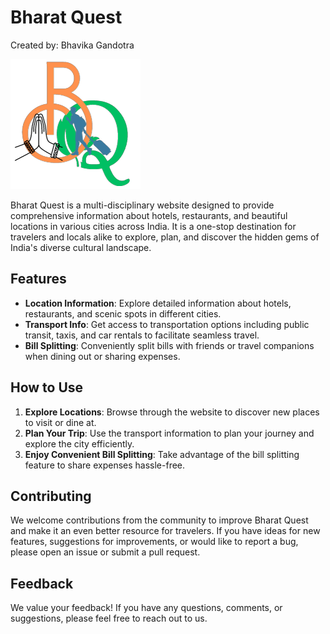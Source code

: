 # Bharat Quest

Created by: Bhavika Gandotra

![Bharat Quest Logo](https://github.com/bhavikagandotra/Bharat-Quest/blob/main/logo.png)

Bharat Quest is a multi-disciplinary website designed to provide comprehensive information about hotels, restaurants, and beautiful locations in various cities across India. It is a one-stop destination for travelers and locals alike to explore, plan, and discover the hidden gems of India's diverse cultural landscape.

## Features

- **Location Information**: Explore detailed information about hotels, restaurants, and scenic spots in different cities.
- **Transport Info**: Get access to transportation options including public transit, taxis, and car rentals to facilitate seamless travel.
- **Bill Splitting**: Conveniently split bills with friends or travel companions when dining out or sharing expenses.

## How to Use

1. **Explore Locations**: Browse through the website to discover new places to visit or dine at.
2. **Plan Your Trip**: Use the transport information to plan your journey and explore the city efficiently.
3. **Enjoy Convenient Bill Splitting**: Take advantage of the bill splitting feature to share expenses hassle-free.

## Contributing

We welcome contributions from the community to improve Bharat Quest and make it an even better resource for travelers. If you have ideas for new features, suggestions for improvements, or would like to report a bug, please open an issue or submit a pull request.

## Feedback

We value your feedback! If you have any questions, comments, or suggestions, please feel free to reach out to us.

